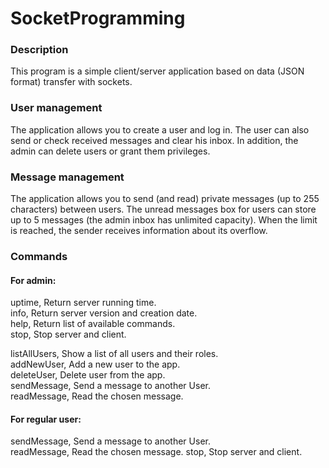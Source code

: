# SocketProgramming
### Description
This program is a simple client/server application based on data (JSON format) transfer with sockets.

### User management
The application allows you to create a user and log in. The user can also send or check received messages and clear his inbox. In addition, the admin can delete users or grant them privileges.

### Message management
The application allows you to send (and read) private messages (up to 255 characters) between users. The unread messages box for users can store up to 5 messages (the admin inbox has unlimited capacity). When the limit is reached, the sender receives information about its overflow.

### Commands
#### For admin:
uptime, Return server running time.  
info,   Return server version and creation date.  
help,   Return list of available commands.  
stop,   Stop server and client.  

listAllUsers, Show a list of all users and their roles.  
addNewUser,   Add a new user to the app.  
deleteUser,   Delete user from the app.  
sendMessage,  Send a message to another User.  
readMessage,  Read the chosen message.  

#### For regular user:
sendMessage, Send a message to another User.  
readMessage, Read the chosen message.
stop,   Stop server and client.  